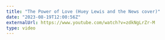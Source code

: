 ```yaml
---
title: "The Power of Love (Huey Lewis and the News cover)"
date: "2023-08-19T12:00:56Z"
externalUrl: https://www.youtube.com/watch?v=zdkNgLrZr-M
type: video
---
```

